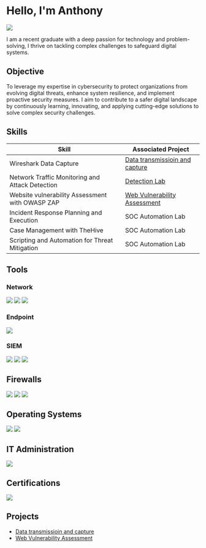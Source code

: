 # Hello, I'm Anthony
<a href="https://www.linkedin.com/in/anthony-dibia-61979b333"><img src="https://img.shields.io/badge/-LinkedIn-0072b1?&style=for-the-badge&logo=linkedin&logoColor=white" /></a>


I am a recent graduate with a deep passion for technology and problem-solving, I thrive on tackling complex challenges to safeguard digital systems. 

## Objective

 
To leverage my expertise in cybersecurity to protect organizations from evolving digital threats, enhance system resilience, and implement proactive security measures. I aim to contribute to a safer digital landscape by continuously learning, innovating, and applying cutting-edge solutions to solve complex security challenges.

## Skills


| Skill                                         | Associated Project         |
|-----------------------------------------------|----------------------------|
| Wireshark Data Capture          | <a href="https://github.com/Tonex135/Cybersecurity-projects-/blob/main/Data%20transmission%20and%20capture.md">Data transmissioin and capture</a>|
| Network Traffic Monitoring and Attack Detection | <a href="https://github.com/Tonex135/Cybersecurity-projects-/blob/main/Web%20vulnerability%20Assessment%20with%20OWASP%20ZAP.md">Detection Lab</a>|
| Website vulnerability Assessment with OWASP ZAP         | <a href="https://github.com/Tonex135/Cybersecurity-projects-/blob/main/Web%20vulnerability%20Assessment%20with%20OWASP%20ZAP.md">Web Vulnerability Assessment</a>|
| Incident Response Planning and Execution      | SOC Automation Lab|
| Case Management with TheHive                  | SOC Automation Lab|
| Scripting and Automation for Threat Mitigation | SOC Automation Lab|

## Tools


### Network
<div>
    <img src="https://img.shields.io/badge/-Wireshark-1679A7?&style=for-the-badge&logo=Wireshark&logoColor=white" />
    <img src="https://img.shields.io/badge/-Burp_Suite-FD6C5E?&style=for-the-badge&logo=BurpSuite&logoColor=white" />
    <img src="https://img.shields.io/badge/-Nmap-00BFFF?&style=for-the-badge&logo=nmap&logoColor=white" />

</div>

### Endpoint
<div>
    <img src="https://img.shields.io/badge/-Microsoft_Defender_for_Endpoint-00A4EF?&style=for-the-badge&logo=Microsoft&logoColor=white" />
    
</div>

### SIEM
<div>
    <img src="https://img.shields.io/badge/-Microsoft_Sentinel-0078D4?&style=for-the-badge&logo=Microsoft&logoColor=white" />
    <img src="https://img.shields.io/badge/-Splunk-000000?&style=for-the-badge&logo=Splunk&logoColor=white" />
    <img src="https://img.shields.io/badge/-Elastic-005571?&style=for-the-badge&logo=Elastic&logoColor=white" />
</div>

## Firewalls
<div>
  <img src="https://img.shields.io/badge/-Windows%20Defender%20Firewall-0078D7?&style=for-the-badge&logo=windows&logoColor=white" />
 <img src="https://img.shields.io/badge/-UFW-0078D4?&style=for-the-badge&logo=ubuntu&logoColor=white" />
  <img src="https://img.shields.io/badge/-Snort-blue?&style=for-the-badge&logo=snort&logoColor=white" />

</div>

## Operating Systems

<div>
  <img src="https://img.shields.io/badge/-Windows-0078D6?&style=for-the-badge&logo=Windows&logoColor=white" />
  <img src="https://img.shields.io/badge/-Kali%20Linux-557C94?&style=for-the-badge&logo=kalilinux&logoColor=white" />

</div>

## IT Administration
</div>
<img src="https://img.shields.io/badge/-Microsoft_365_Admin_Centre-0078D4?&style=for-the-badge&logo=Microsoft&logoColor=white" />

<div>
  
## Certifications

<div>
<img src="https://img.shields.io/badge/-(ISC)%C2%B2_Certified_in_Cybersecurity-0073B1?&style=for-the-badge&logo=ISC2&logoColor=white" />

</div>

## Projects
- <a href="https://github.com/Tonex135/Cybersecurity-projects-/blob/main/Data%20transmission%20and%20capture.md">Data transmissioin and capture</a>
- <a href="https://github.com/Tonex135/Cybersecurity-projects-/blob/main/Web%20vulnerability%20Assessment%20with%20OWASP%20ZAP.md">Web Vulnerability Assessment</a>
